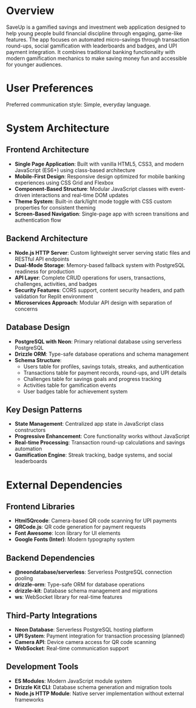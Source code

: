 # Overview

SaveUp is a gamified savings and investment web application designed to help young people build financial discipline through engaging, game-like features. The app focuses on automated micro-savings through transaction round-ups, social gamification with leaderboards and badges, and UPI payment integration. It combines traditional banking functionality with modern gamification mechanics to make saving money fun and accessible for younger audiences.

# User Preferences

Preferred communication style: Simple, everyday language.

# System Architecture

## Frontend Architecture
- **Single Page Application**: Built with vanilla HTML5, CSS3, and modern JavaScript (ES6+) using class-based architecture
- **Mobile-First Design**: Responsive design optimized for mobile banking experiences using CSS Grid and Flexbox
- **Component-Based Structure**: Modular JavaScript classes with event-driven interactions and real-time DOM updates
- **Theme System**: Built-in dark/light mode toggle with CSS custom properties for consistent theming
- **Screen-Based Navigation**: Single-page app with screen transitions and authentication flow

## Backend Architecture
- **Node.js HTTP Server**: Custom lightweight server serving static files and RESTful API endpoints
- **Dual-Mode Storage**: Memory-based fallback system with PostgreSQL readiness for production
- **API Layer**: Complete CRUD operations for users, transactions, challenges, activities, and badges
- **Security Features**: CORS support, content security headers, and path validation for Replit environment
- **Microservices Approach**: Modular API design with separation of concerns

## Database Design
- **PostgreSQL with Neon**: Primary relational database using serverless PostgreSQL
- **Drizzle ORM**: Type-safe database operations and schema management
- **Schema Structure**: 
  - Users table for profiles, savings totals, streaks, and authentication
  - Transactions table for payment records, round-ups, and UPI details  
  - Challenges table for savings goals and progress tracking
  - Activities table for gamification events
  - User badges table for achievement system

## Key Design Patterns
- **State Management**: Centralized app state in JavaScript class constructors
- **Progressive Enhancement**: Core functionality works without JavaScript
- **Real-time Processing**: Transaction round-up calculations and savings automation
- **Gamification Engine**: Streak tracking, badge systems, and social leaderboards

# External Dependencies

## Frontend Libraries
- **Html5Qrcode**: Camera-based QR code scanning for UPI payments
- **QRCode.js**: QR code generation for payment requests
- **Font Awesome**: Icon library for UI elements
- **Google Fonts (Inter)**: Modern typography system

## Backend Dependencies  
- **@neondatabase/serverless**: Serverless PostgreSQL connection pooling
- **drizzle-orm**: Type-safe ORM for database operations
- **drizzle-kit**: Database schema management and migrations
- **ws**: WebSocket library for real-time features

## Third-Party Integrations
- **Neon Database**: Serverless PostgreSQL hosting platform
- **UPI System**: Payment integration for transaction processing (planned)
- **Camera API**: Device camera access for QR code scanning
- **WebSocket**: Real-time communication support

## Development Tools
- **ES Modules**: Modern JavaScript module system
- **Drizzle Kit CLI**: Database schema generation and migration tools
- **Node.js HTTP Module**: Native server implementation without external frameworks